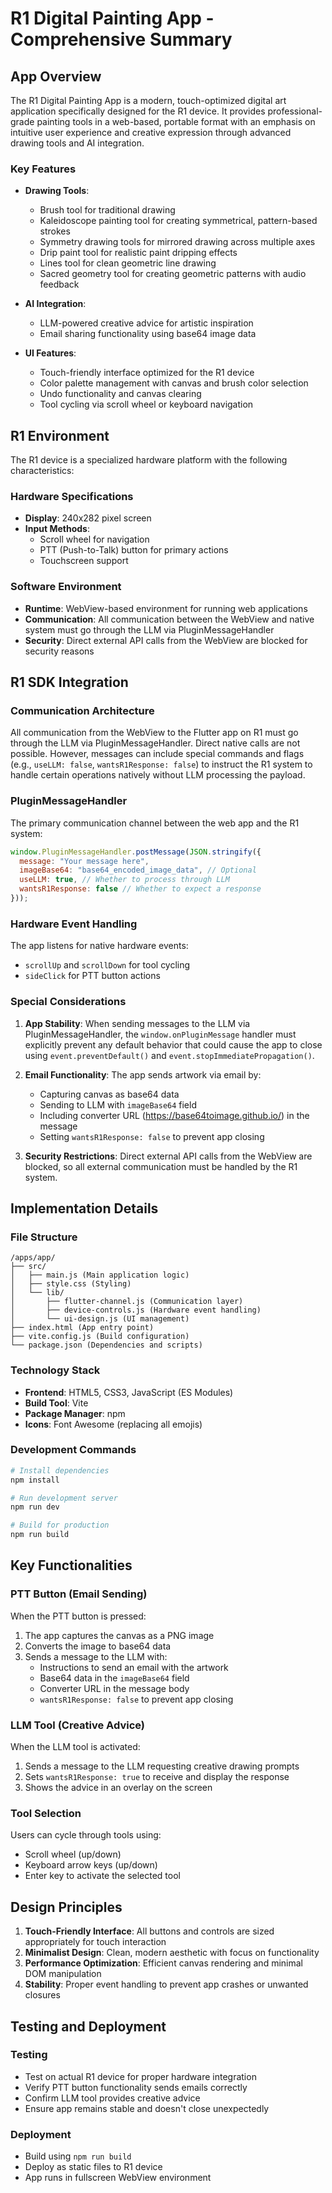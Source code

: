 # R1 Digital Painting App - Comprehensive Summary

## App Overview

The R1 Digital Painting App is a modern, touch-optimized digital art application specifically designed for the R1 device. It provides professional-grade painting tools in a web-based, portable format with an emphasis on intuitive user experience and creative expression through advanced drawing tools and AI integration.

### Key Features

- **Drawing Tools**:
  - Brush tool for traditional drawing
  - Kaleidoscope painting tool for creating symmetrical, pattern-based strokes
  - Symmetry drawing tools for mirrored drawing across multiple axes
  - Drip paint tool for realistic paint dripping effects
  - Lines tool for clean geometric line drawing
  - Sacred geometry tool for creating geometric patterns with audio feedback

- **AI Integration**:
  - LLM-powered creative advice for artistic inspiration
  - Email sharing functionality using base64 image data

- **UI Features**:
  - Touch-friendly interface optimized for the R1 device
  - Color palette management with canvas and brush color selection
  - Undo functionality and canvas clearing
  - Tool cycling via scroll wheel or keyboard navigation

## R1 Environment

The R1 device is a specialized hardware platform with the following characteristics:

### Hardware Specifications
- **Display**: 240x282 pixel screen
- **Input Methods**: 
  - Scroll wheel for navigation
  - PTT (Push-to-Talk) button for primary actions
  - Touchscreen support

### Software Environment
- **Runtime**: WebView-based environment for running web applications
- **Communication**: All communication between the WebView and native system must go through the LLM via PluginMessageHandler
- **Security**: Direct external API calls from the WebView are blocked for security reasons

## R1 SDK Integration

### Communication Architecture
All communication from the WebView to the Flutter app on R1 must go through the LLM via PluginMessageHandler. Direct native calls are not possible. However, messages can include special commands and flags (e.g., `useLLM: false`, `wantsR1Response: false`) to instruct the R1 system to handle certain operations natively without LLM processing the payload.

### PluginMessageHandler
The primary communication channel between the web app and the R1 system:

```javascript
window.PluginMessageHandler.postMessage(JSON.stringify({
  message: "Your message here",
  imageBase64: "base64_encoded_image_data", // Optional
  useLLM: true, // Whether to process through LLM
  wantsR1Response: false // Whether to expect a response
}));
```

### Hardware Event Handling
The app listens for native hardware events:
- `scrollUp` and `scrollDown` for tool cycling
- `sideClick` for PTT button actions

### Special Considerations
1. **App Stability**: When sending messages to the LLM via PluginMessageHandler, the `window.onPluginMessage` handler must explicitly prevent any default behavior that could cause the app to close using `event.preventDefault()` and `event.stopImmediatePropagation()`.

2. **Email Functionality**: The app sends artwork via email by:
   - Capturing canvas as base64 data
   - Sending to LLM with `imageBase64` field
   - Including converter URL (https://base64toimage.github.io/) in the message
   - Setting `wantsR1Response: false` to prevent app closing

3. **Security Restrictions**: Direct external API calls from the WebView are blocked, so all external communication must be handled by the R1 system.

## Implementation Details

### File Structure
```
/apps/app/
├── src/
│   ├── main.js (Main application logic)
│   ├── style.css (Styling)
│   └── lib/
│       ├── flutter-channel.js (Communication layer)
│       ├── device-controls.js (Hardware event handling)
│       └── ui-design.js (UI management)
├── index.html (App entry point)
├── vite.config.js (Build configuration)
└── package.json (Dependencies and scripts)
```

### Technology Stack
- **Frontend**: HTML5, CSS3, JavaScript (ES Modules)
- **Build Tool**: Vite
- **Package Manager**: npm
- **Icons**: Font Awesome (replacing all emojis)

### Development Commands
```bash
# Install dependencies
npm install

# Run development server
npm run dev

# Build for production
npm run build
```

## Key Functionalities

### PTT Button (Email Sending)
When the PTT button is pressed:
1. The app captures the canvas as a PNG image
2. Converts the image to base64 data
3. Sends a message to the LLM with:
   - Instructions to send an email with the artwork
   - Base64 data in the `imageBase64` field
   - Converter URL in the message body
   - `wantsR1Response: false` to prevent app closing

### LLM Tool (Creative Advice)
When the LLM tool is activated:
1. Sends a message to the LLM requesting creative drawing prompts
2. Sets `wantsR1Response: true` to receive and display the response
3. Shows the advice in an overlay on the screen

### Tool Selection
Users can cycle through tools using:
- Scroll wheel (up/down)
- Keyboard arrow keys (up/down)
- Enter key to activate the selected tool

## Design Principles

1. **Touch-Friendly Interface**: All buttons and controls are sized appropriately for touch interaction
2. **Minimalist Design**: Clean, modern aesthetic with focus on functionality
3. **Performance Optimization**: Efficient canvas rendering and minimal DOM manipulation
4. **Stability**: Proper event handling to prevent app crashes or unwanted closures

## Testing and Deployment

### Testing
- Test on actual R1 device for proper hardware integration
- Verify PTT button functionality sends emails correctly
- Confirm LLM tool provides creative advice
- Ensure app remains stable and doesn't close unexpectedly

### Deployment
- Build using `npm run build`
- Deploy as static files to R1 device
- App runs in fullscreen WebView environment